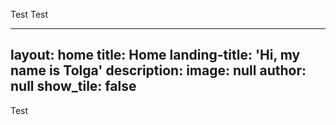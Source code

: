Test
Test

---
layout: home
title: Home
landing-title: 'Hi, my name is Tolga'
description: 
image: null
author: null
show_tile: false
---

Test
